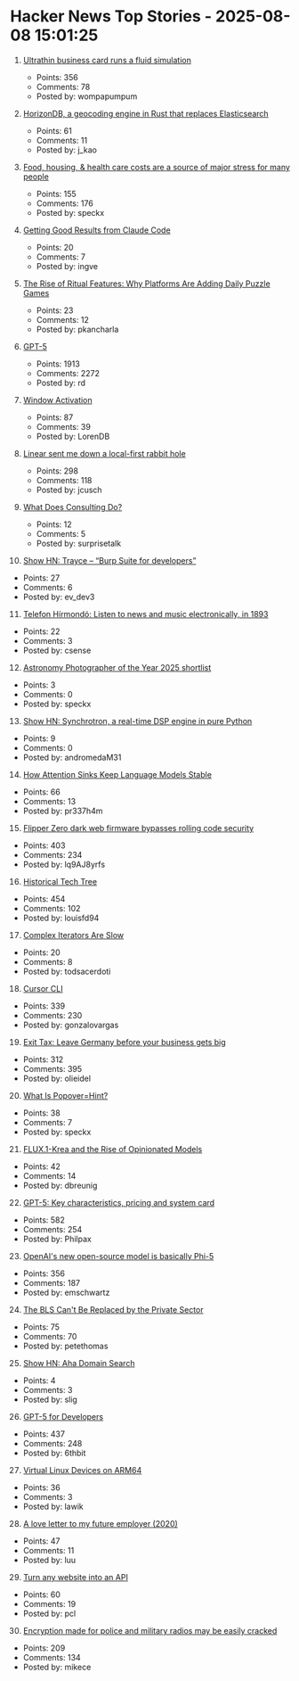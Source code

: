 # Hacker News Top Stories - 2025-08-08 15:01:25

1. [Ultrathin business card runs a fluid simulation](https://github.com/Nicholas-L-Johnson/flip-card)
   - Points: 356
   - Comments: 78
   - Posted by: wompapumpum

2. [HorizonDB, a geocoding engine in Rust that replaces Elasticsearch](https://radar.com/blog/high-performance-geocoding-in-rust)
   - Points: 61
   - Comments: 11
   - Posted by: j_kao

3. [Food, housing, & health care costs are a source of major stress for many people](https://apnorc.org/projects/food-housing-and-health-care-costs-are-a-source-of-major-stress-for-many-people/)
   - Points: 155
   - Comments: 176
   - Posted by: speckx

4. [Getting Good Results from Claude Code](https://www.dzombak.com/blog/2025/08/getting-good-results-from-claude-code/)
   - Points: 20
   - Comments: 7
   - Posted by: ingve

5. [The Rise of Ritual Features: Why Platforms Are Adding Daily Puzzle Games](https://productpickle.online/2025/07/20/ritual-features-the-quiet-strategy-behind-daily-puzzle-games-on-linkedin-and-beyond/)
   - Points: 23
   - Comments: 12
   - Posted by: pkancharla

6. [GPT-5](https://openai.com/gpt-5/)
   - Points: 1913
   - Comments: 2272
   - Posted by: rd

7. [Window Activation](https://blog.broulik.de/2025/08/on-window-activation/)
   - Points: 87
   - Comments: 39
   - Posted by: LorenDB

8. [Linear sent me down a local-first rabbit hole](https://bytemash.net/posts/i-went-down-the-linear-rabbit-hole/)
   - Points: 298
   - Comments: 118
   - Posted by: jcusch

9. [What Does Consulting Do?](https://www.nber.org/papers/w34072)
   - Points: 12
   - Comments: 5
   - Posted by: surprisetalk

10. [Show HN: Trayce – “Burp Suite for developers”](https://trayce.dev?resubmit=hn)
   - Points: 27
   - Comments: 6
   - Posted by: ev_dev3

11. [Telefon Hírmondó: Listen to news and music electronically, in 1893](https://en.wikipedia.org/wiki/Telefon_H%C3%ADrmond%C3%B3)
   - Points: 22
   - Comments: 3
   - Posted by: csense

12. [Astronomy Photographer of the Year 2025 shortlist](https://www.rmg.co.uk/whats-on/astronomy-photographer-year/galleries/2025-shortlist)
   - Points: 3
   - Comments: 0
   - Posted by: speckx

13. [Show HN: Synchrotron, a real-time DSP engine in pure Python](https://synchrotron.thatother.dev/)
   - Points: 9
   - Comments: 0
   - Posted by: andromedaM31

14. [How Attention Sinks Keep Language Models Stable](https://hanlab.mit.edu/blog/streamingllm)
   - Points: 66
   - Comments: 13
   - Posted by: pr337h4m

15. [Flipper Zero dark web firmware bypasses rolling code security](https://www.rtl-sdr.com/flipperzero-darkweb-firmware-bypasses-rolling-code-security/)
   - Points: 403
   - Comments: 234
   - Posted by: lq9AJ8yrfs

16. [Historical Tech Tree](https://www.historicaltechtree.com/)
   - Points: 454
   - Comments: 102
   - Posted by: louisfd94

17. [Complex Iterators Are Slow](https://caolan.uk/notes/2025-07-31_complex_iterators_are_slow.cm)
   - Points: 20
   - Comments: 8
   - Posted by: todsacerdoti

18. [Cursor CLI](https://cursor.com/cli)
   - Points: 339
   - Comments: 230
   - Posted by: gonzalovargas

19. [Exit Tax: Leave Germany before your business gets big](https://eidel.io/exit-tax-leave-germany-before-your-business-gets-big/)
   - Points: 312
   - Comments: 395
   - Posted by: olieidel

20. [What Is Popover=Hint?](https://una.im/popover-hint/)
   - Points: 38
   - Comments: 7
   - Posted by: speckx

21. [FLUX.1-Krea and the Rise of Opinionated Models](https://www.dbreunig.com/2025/08/04/the-rise-of-opinionated-models.html)
   - Points: 42
   - Comments: 14
   - Posted by: dbreunig

22. [GPT-5: Key characteristics, pricing and system card](https://simonwillison.net/2025/Aug/7/gpt-5/)
   - Points: 582
   - Comments: 254
   - Posted by: Philpax

23. [OpenAI's new open-source model is basically Phi-5](https://www.seangoedecke.com/gpt-oss-is-phi-5/)
   - Points: 356
   - Comments: 187
   - Posted by: emschwartz

24. [The BLS Can't Be Replaced by the Private Sector](https://www.bloomberg.com/opinion/articles/2025-08-08/the-bls-can-t-be-replaced-by-the-private-sector)
   - Points: 75
   - Comments: 70
   - Posted by: petethomas

25. [Show HN: Aha Domain Search](https://www.ahadomainsearch.com/)
   - Points: 4
   - Comments: 3
   - Posted by: slig

26. [GPT-5 for Developers](https://openai.com/index/introducing-gpt-5-for-developers)
   - Points: 437
   - Comments: 248
   - Posted by: 6thbit

27. [Virtual Linux Devices on ARM64](https://underjord.io/500-virtual-linux-devices-on-arm64.html)
   - Points: 36
   - Comments: 3
   - Posted by: lawik

28. [A love letter to my future employer (2020)](https://catzkorn.dev/blog/love-letter/)
   - Points: 47
   - Comments: 11
   - Posted by: luu

29. [Turn any website into an API](https://www.parse.bot)
   - Points: 60
   - Comments: 19
   - Posted by: pcl

30. [Encryption made for police and military radios may be easily cracked](https://www.wired.com/story/encryption-made-for-police-and-military-radios-may-be-easily-cracked-researchers-find/)
   - Points: 209
   - Comments: 134
   - Posted by: mikece

